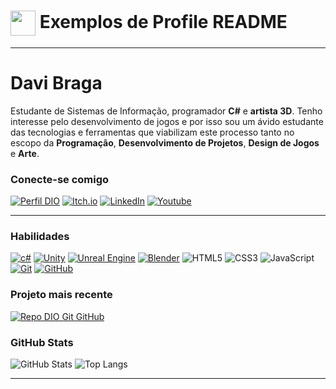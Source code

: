 <h1>
    <a href="https://www.dio.me/">
     <img align="center" width="40px" src="https://hermes.digitalinnovation.one/assets/diome/logo-minimized.png"></a>
    <span> Exemplos de Profile README</span>
</h1>

  <!-- Aqui você confere uma lista de exemplos desenvolvida pela comunidade. Veja abaixo um exemplo simples de como você pode criar o seu Profile README para o Desafio da [Digital Innovation One](https://www.dio.me/) e faça a sua contribuição 😉🚀. -->


---

# Davi Braga
Estudante de Sistemas de Informação, programador **C#** e **artista 3D**. Tenho interesse pelo desenvolvimento de jogos e por isso sou um ávido estudante das tecnologias e ferramentas que viabilizam este processo tanto no escopo da **Programação**, **Desenvolvimento de Projetos**, **Design de Jogos** e **Arte**.

### Conecte-se comigo
[![Perfil DIO](https://img.shields.io/badge/-Meu%20Perfil%20na%20DIO-30A3DC?style=for-the-badge)](https://www.dio.me/users/costdavi)
[![Itch.io](https://img.shields.io/badge/-itch.io-000?style=for-the-badge&logo=itchdotio&logoColor=#FA5C5C)](https://bragadavi.itch.io)
[![LinkedIn](https://img.shields.io/badge/-LinkedIn-000?style=for-the-badge&logo=linkedin&logoColor=30A3DC)](www.linkedin.com/in/davdev/)
[![Youtube](https://img.shields.io/badge/-Youtube-000?style=for-the-badge&logo=youtube&logoColor=#FF0000)](www.linkedin.com/in/davdev/)


---
### Habilidades
[![c#](https://img.shields.io/badge/csharp-000?style=for-the-badge&logo=csharp&logoColor=#239120)](https://learn.microsoft.com/pt-br/dotnet/csharp/)
[![Unity](https://img.shields.io/badge/unity-000?style=for-the-badge&logo=unity&logoColor=#FFFFFF)](https://docs.unity.com)
[![Unreal Engine](https://img.shields.io/badge/Unreal_Engine-000?style=for-the-badge&logo=unrealengine&logoColor=#0E1128)](https://docs.unrealengine.com/)
[![Blender](https://img.shields.io/badge/Blender-000?style=for-the-badge&logo=blender&logoColor=#E87D0D)](https://docs.unrealengine.com/)
![HTML5](https://img.shields.io/badge/HTML-000?style=for-the-badge&logo=html5&logoColor=30A3DC)
![CSS3](https://img.shields.io/badge/CSS3-000?style=for-the-badge&logo=css3&logoColor=E94D5F)
![JavaScript](https://img.shields.io/badge/JavaScript-000?style=for-the-badge&logo=javascript&logoColor=30A3DC)
[![Git](https://img.shields.io/badge/Git-000?style=for-the-badge&logo=git&logoColor=E94D5F)](https://git-scm.com/doc) 
[![GitHub](https://img.shields.io/badge/GitHub-000?style=for-the-badge&logo=github&logoColor=30A3DC)](https://docs.github.com/)

### Projeto mais recente

[![Repo DIO Git GitHub](https://github-readme-stats.vercel.app/api/pin/?username=davBraga&repo=UnityGame-Zelda-Like&bg_color=000&border_color=30A3DC&show_icons=true&icon_color=30A3DC&title_color=E94D5F&text_color=FFF)](https://github.com/DavBraga/Zelda-Like)

### GitHub Stats
![GitHub Stats](https://github-readme-stats.vercel.app/api?username=DavBraga&theme=transparent&bg_color=000&border_color=30A3DC&show_icons=true&icon_color=30A3DC&title_color=E94D5F&text_color=FFF)
![Top Langs](https://github-readme-stats-git-masterrstaa-rickstaa.vercel.app/api/top-langs/?username=DavBraga&layout=compact&bg_color=000&border_color=30A3DC&title_color=E94D5F&text_color=FFF)


---
